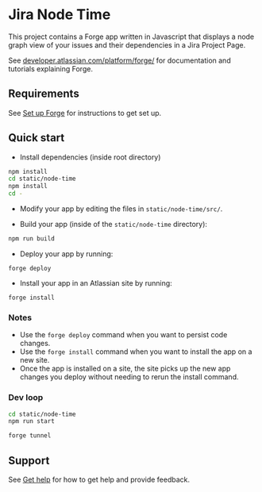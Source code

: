 # Jira Node Time

This project contains a Forge app written in Javascript that displays a node graph view of your issues and their dependencies in a Jira Project Page.

See [developer.atlassian.com/platform/forge/](https://developer.atlassian.com/platform/forge) for documentation and tutorials explaining Forge.

## Requirements

See [Set up Forge](https://developer.atlassian.com/platform/forge/set-up-forge/) for instructions to get set up.

## Quick start
- Install dependencies (inside root directory)

```sh
npm install
cd static/node-time
npm install
cd -
```

- Modify your app by editing the files in `static/node-time/src/`.

- Build your app (inside of the `static/node-time` directory):
```sh
npm run build
```

- Deploy your app by running:
```
forge deploy
```

- Install your app in an Atlassian site by running:
```
forge install
```

### Notes
- Use the `forge deploy` command when you want to persist code changes.
- Use the `forge install` command when you want to install the app on a new site.
- Once the app is installed on a site, the site picks up the new app changes you deploy without needing to rerun the install command.

### Dev loop

```sh
cd static/node-time
npm run start
```

```sh
forge tunnel
```

## Support

See [Get help](https://developer.atlassian.com/platform/forge/get-help/) for how to get help and provide feedback.

